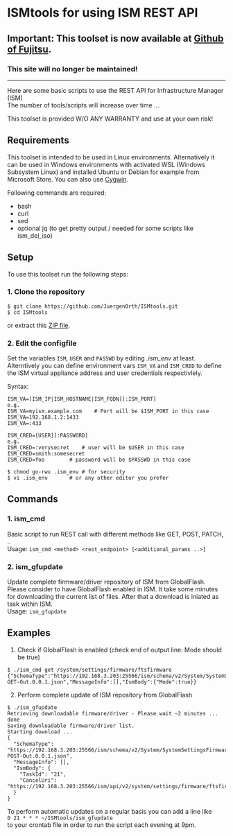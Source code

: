 # ISMtools for using ISM REST API

## Important: This toolset is now available at [Github of Fujitsu](https://github.com/fujitsu/ISMtools).
### This site will no longer be maintained!
---

Here are some basic scripts to use the REST API for Infrastructure Manager (ISM)  
The number of tools/scripts will increase over time ...

This toolset is provided W/O ANY WARRANTY and use at your own risk!  

## Requirements

This toolset is intended to be used in Linux environments. Alternatively it can be used in Windows environments with activated WSL (Windows Subsystem Linux) and installed Ubuntu or Debian for example from Microsoft Store. You can also use [Cygwin](https://cygwin.org).

Following commands are required:
- bash
- curl
- sed
- optional jq (to get pretty output / needed for some scripts like ism_del_iso)

## Setup

To use this toolset run the following steps:

### 1. Clone the repository

```shell
$ git clone https://github.com/JuergenOrth/ISMtools.git
$ cd ISMtools
```
or extract this [ZIP file](https://github.com/JuergenOrth/ISMtools/archive/refs/heads/master.zip).

### 2. Edit the configfile

Set the variables `ISM`, `USER` and `PASSWD` by editing *.ism_env* at least. 
Alterntively you can define environment vars `ISM_VA` and `ISM_CRED` to define the ISM virtual appliance address and user credentials respectivlely.

Syntax:
```
ISM_VA=[ISM_IP|ISM_HOSTNAME|ISM_FQDN][:ISM_PORT]
e.g.
ISM_VA=myism.example.com	# Port will be $ISM_PORT in this case
ISM_VA=192.168.1.2:1433
ISM_VA=:433

ISM_CRED=[USER][:PASSWORD]
e.g.
ISM_CRED=:verysecret	# user will be $USER in this case
ISM_CRED=smith:somesecret
ISM_CRED=foo		# password will be $PASSWD in this case
```

```shell
$ chmod go-rwx .ism_env	# for security
$ vi .ism_env		# or any other editor you prefer
```

## Commands
### 1. ism_cmd  
Basic script to run REST call with different methods like GET, POST, PATCH, ..  
Usage: `ism_cmd <method> <rest_endpoint> [<additional_params ..>]`  

### 2. ism_gfupdate  
Update complete firmware/driver repository of ISM from GlobalFlash. Please consider to have GlobalFlash enabled in ISM. It take some minutes for downloading the current list of files. After that a download is iniated as task within ISM.  
Usage: `ism_gfupdate`


## Examples
1. Check if GlobalFlash is enabled (check end of output line: Mode should be true)

```shell
$ ./ism_cmd get /system/settings/firmware/ftsfirmware
{"SchemaType":"https://192.168.3.203:25566/ism/schema/v2/System/SystemSettingsFirmwareFtsFirmware-GET-Out.0.0.1.json","MessageInfo":[],"IsmBody":{"Mode":true}}
```
2. Perform complete update of ISM repository from GlobalFlash
```shell
$ ./ism_gfupdate
Retrieving downloadable firmware/driver - Please wait ~2 minutes ... done
Saving downloadable firmware/driver list.
Starting download ...
{
  "SchemaType": "https://192.168.3.203:25566/ism/schema/v2/System/SystemSettingsFirmwareFtsFirmwareDownload-POST-Out.0.0.1.json",
  "MessageInfo": [],
  "IsmBody": {
    "TaskId": "21",
    "CancelUri": "https://192.168.3.203:25566/ism/api/v2/system/settings/firmware/ftsfirmware/download/cancel"
  }
}

```
To perform automatic updates on a regular basis you can add a line like  
`0 21 * * * ~/ISMtools/ism_gfupdate`  
to your crontab file in order to run the script each evening at 9pm.  
